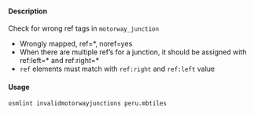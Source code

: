 #### Description

Check  for wrong ref tags in `motorway_junction`

-  Wrongly mapped, ref=*, noref=yes
-  When there are multiple ref’s for a junction, it should be assigned with ref:left=* and ref:right=*
- `ref` elements must match with  `ref:right` and `ref:left` value

#### Usage

`osmlint invalidmotorwayjunctions peru.mbtiles`